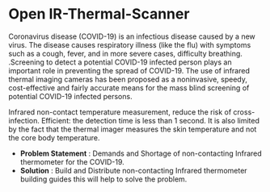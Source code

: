 # Open IR-Thermal-Scanner

Coronavirus disease (COVID-19) is an infectious disease caused by a new virus. The disease causes respiratory illness (like the flu) with symptoms such as a cough, fever, and in more severe cases, difficulty breathing. .Screening to detect a potential COVID-19 infected person plays an important role in preventing the spread of COVID-19. The use of infrared thermal imaging cameras has been proposed as a noninvasive, speedy, cost-effective and fairly accurate means for the mass blind screening of potential COVID-19 infected persons. 

Infrared non-contact temperature measurement, reduce the risk of cross-infection. Efficient: the detection time is less than 1 second.  It is also limited by the fact that the thermal imager measures the skin temperature and not the core body temperature. 

* **Problem Statement** : Demands and Shortage of non-contacting Infrared thermometer for the COVID-19. 
* **Solution** : Build and Distribute non-contacting Infrared thermometer building guides this will help to solve the problem. 




